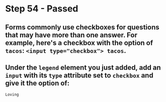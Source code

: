# Step 54 - Passed
## Forms commonly use checkboxes for questions that may have more than one answer. For example, here's a checkbox with the option of `tacos`: `<input type="checkbox"> tacos`.

## Under the `legend` element you just added, add an `input` with its `type` attribute set to `checkbox` and give it the option of:

`Loving`